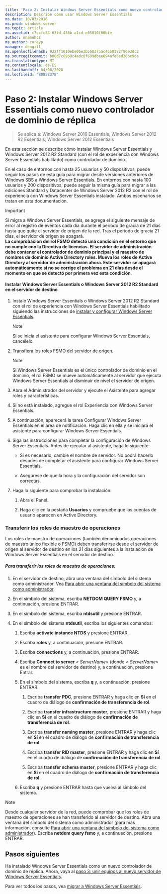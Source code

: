 ```yaml
---
title: 'Paso 2: Instalar Windows Server Essentials como nuevo controlador de dominio de réplica'
description: Describe cómo usar Windows Server Essentials
ms.date: 10/03/2016
ms.prod: windows-server
ms.topic: article
ms.assetid: c7ccfc34-63fd-436b-a1cd-e05810f60bfe
author: nnamuhcs
ms.author: coreyp
manager: dongill
ms.openlocfilehash: 932ff1010ebe0be3b560375ac46b0372f86e3dc2
ms.sourcegitcommit: b00d7c8968c4adc8f699dbee694afe6ed36bc9de
ms.translationtype: MT
ms.contentlocale: es-ES
ms.lasthandoff: 04/08/2020
ms.locfileid: "80852378"
---
```

# <a name="step-2-install-windows-server-essentials-as-a-new-replica-domain-controller"></a>Paso 2: Instalar Windows Server Essentials como nuevo controlador de dominio de réplica

>Se aplica a: Windows Server 2016 Essentials, Windows Server 2012 R2 Essentials, Windows Server 2012 Essentials

En esta sección se describe cómo instalar Windows Server Essentials y Windows Server 2012 R2 Standard (con el rol de experiencia con Windows Server Essentials habilitado) como controlador de dominio.  
  
 En el caso de entornos con hasta 25 usuarios y 50 dispositivos, puede seguir los pasos de esta guía para migrar desde versiones anteriores de Windows SBS a Windows Server Essentials. En entornos con hasta 100 usuarios y 200 dispositivos, puede seguir la misma guía para migrar a las ediciones Standard y Datacenter de Windows Server 2012 R2 con el rol de experiencia con Windows Server Essentials instalado. Ambos escenarios se tratan en esta documentación.  
  
> [!IMPORTANT]
>  Si migra a Windows Server Essentials, se agrega el siguiente mensaje de error al registro de eventos cada día durante el período de gracia de 21 días hasta que quite el servidor de origen de la red. Tras el período de gracia 21 días, el servidor de origen se apagará. <br> **La comprobación del rol FSMO detectó una condición en el entorno que no cumple con la Directiva de licencias. El servidor de administración debe contener el controlador de dominio principal y el maestro de nombres de dominio Active Directory roles. Mueva los roles de Active Directory al servidor de administración ahora. Este servidor se apagará automáticamente si no se corrige el problema en 21 días desde el momento en que se detectó por primera vez esta condición**.   
  
#### <a name="install-windows-server-essentials-or-windows-server-2012-r2-standard-on-the-destination-server"></a>Instalar Windows Server Essentials o Windows Server 2012 R2 Standard en el servidor de destino  
  
1.  Instale Windows Server Essentials o Windows Server 2012 R2 Standard con el rol de experiencia con Windows Server Essentials habilitado siguiendo las instrucciones de [instalar y configurar Windows Server Essentials](../install/Install-and-Configure-Windows-Server-Essentials-or-Windows-Server-Essentials-Experience.md).  
  
    > [!NOTE]
    >  Si se inicia el asistente para configurar Windows Server Essentials, cancélelo.  
  
2.  Transfiera los roles FSMO del servidor de origen.  
  
    > [!NOTE]
    >  Si Windows Server Essentials es el único controlador de dominio en el dominio, el rol FSMO se mueve automáticamente al servidor que ejecuta Windows Server Essentials al disminuir de nivel el servidor de origen.  
  
3.  Abra el Administrador del servidor y ejecute el Asistente para agregar roles y características.  
  
4.  Si no está instalado, agregue el rol Experiencia con Windows Server Essentials.  
  
5.  A continuación, aparecerá la tarea Configurar Windows Server Essentials en el área de notificación. Haga clic en ella y se iniciará el asistente para configurar Windows Server Essentials.  
  
6.  Siga las instrucciones para completar la configuración de Windows Server Essentials. Antes de ejecutar al asistente, haga lo siguiente:  
  
    -   Si es necesario, cambie el nombre de servidor. No podrá hacerlo después de completar el asistente para configurar Windows Server Essentials.  
  
    -   Asegúrese de que la hora y la configuración del servidor son correctas.  
  
7.  Haga lo siguiente para comprobar la instalación:  
  
    1.  Abra el Panel.  
  
    2.  Haga clic en la pestaña **Usuarios** y compruebe que las cuentas de usuario aparecen en Active Directory.  
  
### <a name="transfer-the-operations-master-roles"></a>Transferir los roles de maestro de operaciones  
 Los roles de maestro de operaciones (también denominados operaciones de maestro único flexible o FSMO) deben transferirse desde el servidor de origen al servidor de destino en los 21 días siguientes a la instalación de Windows Server Essentials en el servidor de destino.  
  
##### <a name="to-transfer-the-operations-master-roles"></a>Para transferir los roles de maestro de operaciones:  
  
1.  En el servidor de destino, abra una ventana del símbolo del sistema como administrador. Vea [Para abrir una ventana del símbolo del sistema como administrador](https://technet.microsoft.com/library/cc947813\(v=WS.10\).aspx).  
  
2.  En el símbolo del sistema, escriba **NETDOM QUERY FSMO** y, a continuación, presione ENTRAR.  
  
3.  En el símbolo del sistema, escriba **ntdsutil** y presione ENTRAR.  
  
4.  En el símbolo del sistema **ntdsutil**, escriba los siguientes comandos:  
  
    1.  Escriba **activate instance NTDS** y presione ENTRAR.  
  
    2.  Escriba **roles** y, a continuación, presione ENTRAR.  
  
    3.  Escriba **connections** y, a continuación, presione ENTRAR.  
  
    4.  Escriba **Connect to server** *< ServerName\>* (donde *< ServerName\>* es el nombre del servidor de destino) y, a continuación, presione Entrar.  
  
    5.  En el símbolo del sistema, escriba **q** y, a continuación, presione ENTRAR.  
  
        1.  Escriba **transfer PDC**, presione ENTRAR y haga clic en **Sí** en el cuadro de diálogo de **confirmación de transferencia de rol**.  
  
        2.  Escriba **transfer infrastructure master**, presione ENTRAR y haga clic en **Sí** en el cuadro de diálogo de **confirmación de transferencia de rol**.  
  
        3.  Escriba **transfer naming master**, presione ENTRAR y haga clic en **Sí** en el cuadro de diálogo de **confirmación de transferencia de rol**.  
  
        4.  Escriba **transfer RID master**, presione ENTRAR y haga clic en **Sí** en el cuadro de diálogo de **confirmación de transferencia de rol**.  
  
        5.  Escriba **transfer schema master**, presione ENTRAR y haga clic en **Sí** en el cuadro de diálogo de **confirmación de transferencia de rol**.  
  
    6.  Escriba **q** y presione ENTRAR hasta que vuelva al símbolo del sistema.  
  
> [!NOTE]
>  Desde cualquier servidor de la red, puede comprobar que los roles de maestro de operaciones se han transferido al servidor de destino. Abra una ventana del símbolo del sistema como administrador (para más información, consulte [Para abrir una ventana del símbolo del sistema como administrador](https://technet.microsoft.com/library/cc947813\(v=WS.10\).aspx)). Escriba **netdom query fsmo** y, a continuación, presione ENTRAR.  
  
## <a name="next-steps"></a>Pasos siguientes  
 Ha instalado Windows Server Essentials como un nuevo controlador de dominio de réplica. Ahora, vaya al [paso 3: unir equipos al nuevo servidor de Windows Server Essentials](Step-3--Join-computers-to-the-new-Windows-Server-Essentials-server.md).  
  
Para ver todos los pasos, vea [migrar a Windows Server Essentials](Migrate-from-Previous-Versions-to-Windows-Server-Essentials-or-Windows-Server-Essentials-Experience.md).

